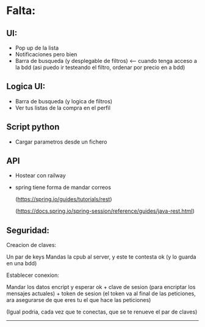 # Falta:

## UI:
+ Pop up de la lista
+ Notificaciones pero bien
+ Barra de busqueda (y desplegable de filtros) <-- cuando tenga acceso a la bdd (asi puedo ir testeando el filtro, ordenar por precio en a bdd) 

  
## Logica UI:
+ Barra de busqueda (y logica de filtros)
+ Ver tus listas de la compra en el perfil

## Script python
+ Cargar parametros desde un fichero 

## API

+ Hostear con railway
+ spring tiene forma de mandar correos

  (https://spring.io/guides/tutorials/rest)

  (https://docs.spring.io/spring-session/reference/guides/java-rest.html)

## Seguridad:
Creacion de claves:

Un par de keys
Mandas la cpub al server, y este te contesta ok (y lo guarda en una bdd)

Establecer conexion:

Mandar los datos encript y esperar ok + clave de sesion (para encriptar los mensajes actuales) + token de sesion (el token va al final de las peticiones, ara asegurarse de que eres tu el que hace las peticiones)

(Igual podria, cada vez que te conectas, que se te renueve el par de claves)

-------------------------------------------------



